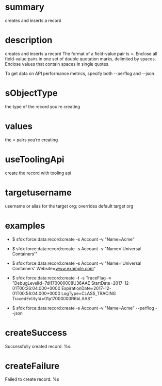 # summary

creates and inserts a record

# description

creates and inserts a record
The format of a field-value pair is <fieldName>=<value>.
Enclose all field-value pairs in one set of double quotation marks, delimited by spaces.
Enclose values that contain spaces in single quotes.

To get data on API performance metrics, specify both --perflog and --json.

# sObjectType

the type of the record you’re creating

# values

the <fieldName>=<value> pairs you’re creating

# useToolingApi

create the record with tooling api

# targetusername

username or alias for the target org; overrides default target org

# examples

- $ sfdx force:data:record:create -s Account -v "Name=Acme"

- $ sfdx force:data:record:create -s Account -v "Name='Universal Containers'"

- $ sfdx force:data:record:create -s Account -v "Name='Universal Containers' Website=www.example.com"

- $ sfdx force:data:record:create -t -s TraceFlag -v "DebugLevelId=7dl170000008U36AAE StartDate=2017-12-01T00:26:04.000+0000 ExpirationDate=2017-12-01T00:56:04.000+0000 LogType=CLASS_TRACING TracedEntityId=01p17000000R6bLAAS"

- $ sfdx force:data:record:create -s Account -v "Name=Acme" --perflog --json

# createSuccess

Successfully created record: %s.

# createFailure

Failed to create record. %s

